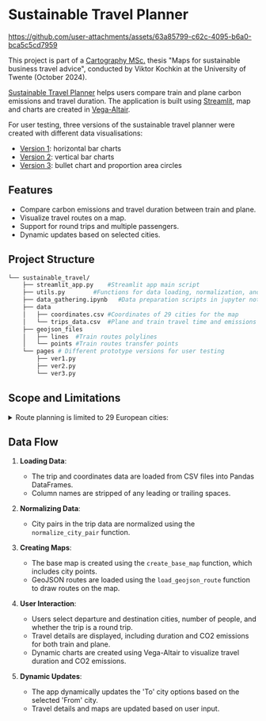 # Sustainable Travel Planner
https://github.com/user-attachments/assets/63a85799-c62c-4095-b6a0-bca5c5cd7959

This project is part of a [Cartography MSc.](https://cartographymaster.eu/) thesis "Maps for sustainable business travel advice", conducted by Viktor Kochkin at the University of Twente (October 2024).

[Sustainable Travel Planner](https://sustainable-travel.streamlit.app/) helps users compare train and plane carbon emissions and travel duration. The application is built using [Streamlit](https://streamlit.io/), map and charts are created in [Vega-Altair](https://altair-viz.github.io/).

For user testing, three versions of the sustainable travel planner were created with different data visualisations:
- [Version 1](https://sustainable-travel.streamlit.app/ver1): horizontal bar charts
- [Version 2](https://sustainable-travel.streamlit.app/ver2): vertical bar charts
- [Version 3](https://sustainable-travel.streamlit.app/ver3): bullet chart and proportion area circles

## Features

- Compare carbon emissions and travel duration between train and plane.
- Visualize travel routes on a map.
- Support for round trips and multiple passengers.
- Dynamic updates based on selected cities.

## Project Structure
```sh
└── sustainable_travel/
    ├── streamlit_app.py    #Streamlit app main script
    ├── utils.py        #Functions for data loading, normalization, and map creation
    ├── data_gathering.ipynb   #Data preparation scripts in jupyter notebook
    ├── data
    │   ├── coordinates.csv #Coordinates of 29 cities for the map
    │   └── trips_data.csv  #Plane and train travel time and emissions data for 406 city pairs
    ├── geojson_files
    │   ├── lines  #Train routes polylines
    │   └── points #Train routes transfer points
    └── pages # Different prototype versions for user testing
        ├── ver1.py
        ├── ver2.py
        └── ver3.py

```

## Scope and Limitations

<details>
<summary>Route planning is limited to 29 European cities:</summary>
-	Amsterdam <br>
-	Bern <br>
-	Bilbao <br>
-	Bratislava <br>
-	Brussels <br>
-	Bucharest <br>
-	Budapest <br>
-	Copenhagen <br>
-	Dresden <br>
-	Istanbul <br>
-	Lisbon <br>
-	Ljubljana <br>
-	London <br>
-	Luxembourg City <br>
-	Madrid <br>
-	Munich <br>
-	Oslo <br>
-	Paris <br>
-	Prague <br>
-	Riga <br>
-	Rome <br>
-	Sofia <br>
-	Stockholm <br>
-	Tallinn <br>
-	Vienna <br>
-	Vilnius <br>
-	Warsaw <br>
-	Zagreb <br>
</details>




## Data Flow

1. **Loading Data**:
   - The trip and coordinates data are loaded from CSV files into Pandas DataFrames.
   - Column names are stripped of any leading or trailing spaces.

2. **Normalizing Data**:
   - City pairs in the trip data are normalized using the `normalize_city_pair` function.

3. **Creating Maps**:
   - The base map is created using the `create_base_map` function, which includes city points.
   - GeoJSON routes are loaded using the `load_geojson_route` function to draw routes on the map.

4. **User Interaction**:
   - Users select departure and destination cities, number of people, and whether the trip is a round trip.
   - Travel details are displayed, including duration and CO2 emissions for both train and plane.
   - Dynamic charts are created using Vega-Altair to visualize travel duration and CO2 emissions.

5. **Dynamic Updates**:
   - The app dynamically updates the 'To' city options based on the selected 'From' city.
   - Travel details and maps are updated based on user input.